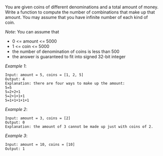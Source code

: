 You are given coins of different denominations and a total amount of money. Write a function to compute the number of combinations that make up that amount. You may assume that you have infinite number of each kind of coin.

*Note*: You can assume that

* 0 <= amount <= 5000
* 1 <= coin <= 5000
* the number of denomination of coins is less than 500
* the answer is guaranteed to fit into signed 32-bit integer

*Example 1*:

	Input: amount = 5, coins = [1, 2, 5]
	Output: 4
	Explanation: there are four ways to make up the amount:
	5=5
	5=2+2+1
	5=2+1+1+1
	5=1+1+1+1+1


*Example 2*:

	Input: amount = 3, coins = [2]
	Output: 0
	Explanation: the amount of 3 cannot be made up just with coins of 2.


*Example 3*:

	Input: amount = 10, coins = [10] 
	Output: 1


